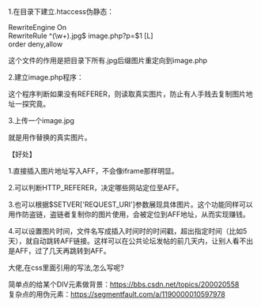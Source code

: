1.在目录下建立.htaccess伪静态：

RewriteEngine On  
RewriteRule ^(\w+)\.jpg$ image.php?p=$1 [L]  
order deny,allow  

这个文件的作用是把目录下所有.jpg后缀图片重定向到image.php

2.建立image.php程序：

<?php  
header('Content-Type:image/jpeg');  
if(!empty($_SERVER['HTTP_REFERER'])){header('Location:https://bwh8.net/aff.php?aff=-1');die;}  
ob_clean();flush();readfile('image.jpg');  
?>  


这个程序判断如果没有REFERER，则读取真实图片，防止有人手贱去复制图片地址一探究竟。

3.上传一个image.jpg

就是用作替换的真实图片。

【好处】

1.直接插入图片地址写入AFF，不会像iframe那样明显。

2.可以判断HTTP_REFERER，决定哪些网站定位至AFF。

3.也可以根据$SETVER['REQUEST_URI']参数展现具体图片。这个功能同样可以用作防盗链，盗链者复制你的图片使用，会被定位到AFF地址，从而实现赚钱。

4.可以设置图片时间，文件名写成插入时间时的时间戳，超出指定时间（比如5天），就自动跳转AFF链接。这样可以在公共论坛发帖的前几天内，让别人看不出是AFF，过了几天再跳转到AFF。


大佬,在css里面引用的写法,怎么写呢?

简单点的给某个DIV元素做背景：https://bbs.csdn.net/topics/200020558  
复杂点的用伪元素：https://segmentfault.com/a/1190000010597978
